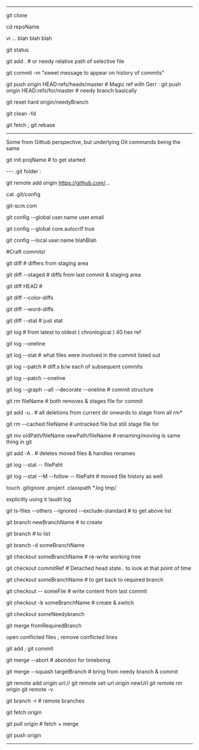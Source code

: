 ---------------------------------------------------------------------------------------

git clone <url>
  
cd repoName

vi ... blah blah blah

git status

git add .   # or needy relative path of selective file

git commit -m "sweet message to appear on history of commits"

git push origin HEAD:refs/heads/master  # Magic ref with Gerr : git push origin HEAD:refs/for/master    # needy branch basically


git reset hard origin/needyBranch

git clean -fd


git fetch ; git rebase


---------------------------------------------------------------------------------------

Some from Github perspective, but underlying Git commands being the same


git init projName   # to get started

--- .git folder : 

git remote add origin https://github.com/...

cat .git/config

git-scm.com

git config --global user.name 
user.email

git config --global core.autocrlf true

git config --local user.name blahBlah

#Craft commits!

git diff             # differs from staging area

git diff --staged    # diffs from last commit & staging area

git diff HEAD 	     #  

git diff --color-diffs

git diff --word-diffs

git diff --stat    # just stat

git log   # from latest to oldest ( chronlogical ) 40 hex ref 

git log --oneline

git log --stat   # what files were involved in the commit listed out

git log --patch  # diff.s b/w each of subsequent commits

git log --patch --oneline

git log --graph --all --decorate --oneline  # commit structure

git rm fileName   # both removes & stages file for commit

git add -u .  # all deletions from current dir onwards to stage from all rm*

git rm --cached fileName  # untracked file but still stage file for 

git mv oldPath/fileName newPath/fileName # renaming/moving is same thing in git

git add -A .  # deletes moved files & handles renames

git log --stat -- filePaht

git log --stat --M --follow -- filePaht  # moved file history as well

touch .gitignore
.project
.classpath
*.log
tmp/

explicitly using it
!audit log

git ls-files --others --ignored --exclude-standard    # to get above list


git branch newBranchName # to create

git branch  # to list

git branch -d someBranchName

git checkout someBranchName  # re-write working tree

git checkout commitRef  # Detached head state.. to look at that point of time

git checkout someBranchName  # to get back to required branch

git checkout -- someFile # write content from last commit

git checkout -b someBranchName #  create & switch


git checkout someNeedybranch

git merge fromRequiredBranch

open conflicted files ; remove conflicted lines 

git add ; git commit

git merge --abort   # abondon for timebeing

git merge --squash targetBranch  # bring from needy branch & commit


git remote add origin url://
git remote set-url origin newUrl
git remote rm origin
git remote -v


git branch -r  # remote branches

git fetch origin 

git pull  origin   # fetch + merge

git push origin


---------------------------------------------------------------------------------------


